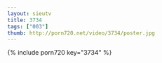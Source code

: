 ```yaml
--- 
layout: sieutv
title: 3734
tags: ["003"]
thumb: http://porn720.net/video/3734/poster.jpg
---
```

{% include porn720 key="3734" %} 
